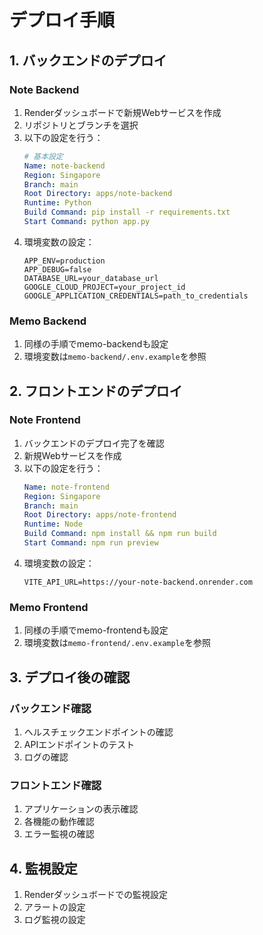 # デプロイ手順

## 1. バックエンドのデプロイ

### Note Backend
1. Renderダッシュボードで新規Webサービスを作成
2. リポジトリとブランチを選択
3. 以下の設定を行う：
   ```yaml
   # 基本設定
   Name: note-backend
   Region: Singapore
   Branch: main
   Root Directory: apps/note-backend
   Runtime: Python
   Build Command: pip install -r requirements.txt
   Start Command: python app.py
   ```
4. 環境変数の設定：
   ```
   APP_ENV=production
   APP_DEBUG=false
   DATABASE_URL=your_database_url
   GOOGLE_CLOUD_PROJECT=your_project_id
   GOOGLE_APPLICATION_CREDENTIALS=path_to_credentials
   ```

### Memo Backend
1. 同様の手順でmemo-backendも設定
2. 環境変数は`memo-backend/.env.example`を参照

## 2. フロントエンドのデプロイ

### Note Frontend
1. バックエンドのデプロイ完了を確認
2. 新規Webサービスを作成
3. 以下の設定を行う：
   ```yaml
   Name: note-frontend
   Region: Singapore
   Branch: main
   Root Directory: apps/note-frontend
   Runtime: Node
   Build Command: npm install && npm run build
   Start Command: npm run preview
   ```
4. 環境変数の設定：
   ```
   VITE_API_URL=https://your-note-backend.onrender.com
   ```

### Memo Frontend
1. 同様の手順でmemo-frontendも設定
2. 環境変数は`memo-frontend/.env.example`を参照

## 3. デプロイ後の確認

### バックエンド確認
1. ヘルスチェックエンドポイントの確認
2. APIエンドポイントのテスト
3. ログの確認

### フロントエンド確認
1. アプリケーションの表示確認
2. 各機能の動作確認
3. エラー監視の確認

## 4. 監視設定
1. Renderダッシュボードでの監視設定
2. アラートの設定
3. ログ監視の設定
